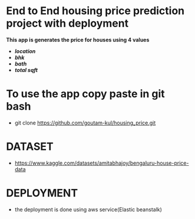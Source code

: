 # End to End housing price prediction project with deployment

**This app is generates the price for houses using 4 values**
- ***location***
- ***bhk***
- ***bath***
- ***total sqft***
 
# To use the app copy paste in git bash
- git clone https://github.com/goutam-kul/housing_price.git

# DATASET 
- https://www.kaggle.com/datasets/amitabhajoy/bengaluru-house-price-data

# DEPLOYMENT
- the deployment is done using aws service(Elastic beanstalk) 